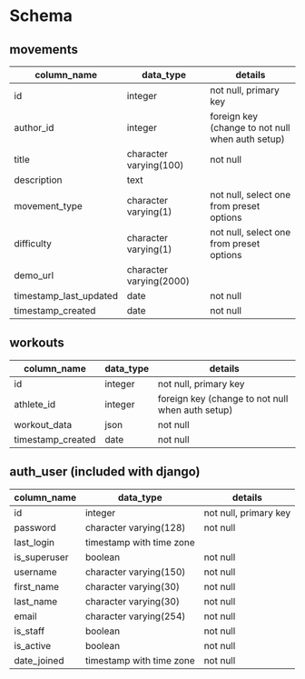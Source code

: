 # Schema


## movements
column_name 		| data_type                   	| details
------------------------|-------------------------------|-----------------------
id          		| integer   			| not null, primary key
author_id  	    	| integer      			| foreign key (change to not null when auth setup)
title     		| character varying(100)	| not null
description   	 	| text   			|
movement_type   	| character varying(1)   	| not null, select one from preset options
difficulty   	| character varying(1)   	| not null, select one from preset options
demo_url  		| character varying(2000)  	|
timestamp_last_updated  | date  			| not null
timestamp_created	| date	 			| not null


## workouts
column_name 		| data_type                   	| details
------------------------|-------------------------------|-----------------------
id          		| integer   			| not null, primary key
athlete_id  	    	| integer      			| foreign key (change to not null when auth setup)
workout_data		| json 				| not null
timestamp_created	| date	 			| not null


## auth_user (included with django)
column_name     	| data_type 			| details
------------------------|-------------------------------|-----------------------
id              	| integer   			| not null, primary key
password        	| character varying(128)	| not null
last_login		| timestamp with time zone    	|
is_superuser 		| boolean      			| not null
username        	| character varying(150)        | not null
first_name 		| character varying(30)         | not null
last_name   		| character varying(30)         | not null
email      		| character varying(254)        | not null
is_staff      		| boolean  			| not null
is_active       	| boolean  			| not null
date_joined     	| timestamp with time zone  	| not null
